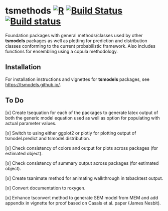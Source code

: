 # tsmethods [![R](https://github.com/tsmodels/tsmethods/workflows/R/badge.svg)](https://github.com/tsmodels/tsmethods/actions?query=workflow%3AR) [![Build Status](https://travis-ci.org/tsmodels/tsmethods.svg?branch=master)](https://travis-ci.org/tsmodels/tsmethods) [![Build status](https://ci.appveyor.com/api/projects/status/github/tsmodels/tsmethods?branch=master)](https://ci.appveyor.com/project/kthohr/tsmethods/branch/master)
Foundation packages with general methods/classes used by other **tsmodels** packages as well as plotting for prediction and distribution classes conforming to the current probabilistic framework. Also includes functions for ensembling using a copula methodology.

## Installation

For installation instructions and vignettes for **tsmodels** packages, see https://tsmodels.github.io/.

## To Do

[x] Create tsequation for each of the packages to generate latex output of both the generic model equation used as well as option for populating with actual parameter values.

[x] Switch to using either ggplot2 or plotly for plotting output of tsmodel.predict and tsmodel.distribution.

[x] Check consistency of colors and output for plots across packages (for estimated object).

[x] Check consistency of summary output across packages (for estimated object).

[x] Create tsanimate method for animating walkthrough in tsbacktest output.

[x] Convert documentation to roxygen.

[x] Enhance tsconvert method to generate SEM model from MEM and add appendix in vignette for proof based on Casals et al. paper (James Nesbit).
